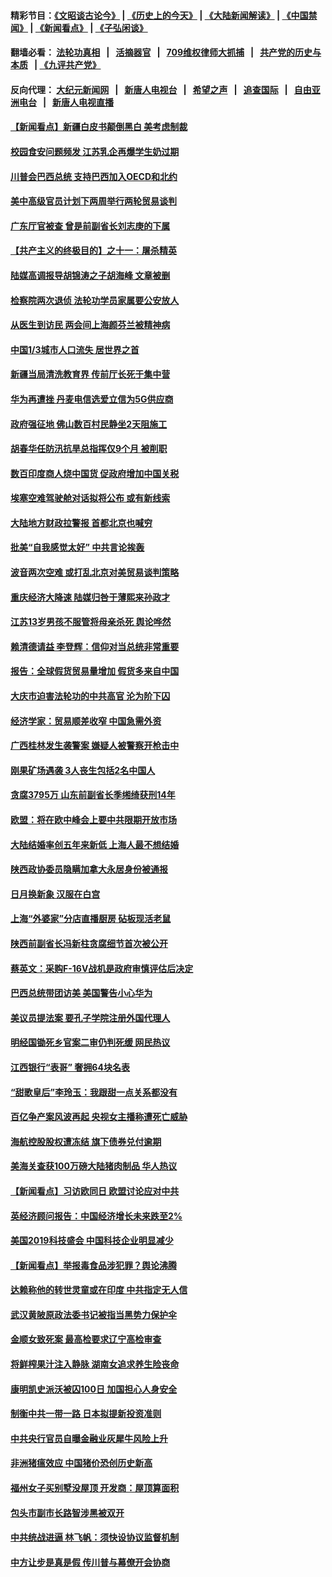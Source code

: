 #### 精彩节目：[《文昭谈古论今》](http://134.209.198.168/wenzhao) | [《历史上的今天》](http://134.209.198.168/today-in-history) | [《大陆新闻解读》](http://134.209.198.168/ntdtv-comedy) | [《中国禁闻》](http://134.209.198.168/ntdtv-news) | [《新闻看点》](http://134.209.198.168/news-insight) | [《子弘闲谈》](http://134.209.198.168/zihongxiantan/) 

  #### 翻墙必看： [法轮功真相](http://134.209.198.168:10000/videos/truth.html) &nbsp;&nbsp;|&nbsp;&nbsp; [活摘器官](http://134.209.198.168:10000/videos/res/Organs/) &nbsp;&nbsp;|&nbsp;&nbsp; [709维权律师大抓捕](http://134.209.198.168:10000/videos/709/) &nbsp;&nbsp;|&nbsp;&nbsp; [共产党的历史与本质](http://134.209.198.168:10000/videos/jiuping/) &nbsp;&nbsp;| [《九评共产党》](http://134.209.198.168:10000/videos/jiuping/) 

#### 反向代理： [大纪元新闻网](http://134.209.198.168:10080/) &nbsp;&nbsp;|&nbsp;&nbsp; [新唐人电视台](http://134.209.198.168:8000/) &nbsp;&nbsp;|&nbsp;&nbsp; [希望之声](http://134.209.198.168:8200/) &nbsp;&nbsp;|&nbsp;&nbsp; [追查国际](http://134.209.198.168:10010/) &nbsp;&nbsp;|&nbsp;&nbsp; [自由亚洲电台](http://134.209.198.168:9800/) &nbsp;&nbsp;|&nbsp;&nbsp; [新唐人电视直播](http://134.209.198.168/) 

#### [【新闻看点】新疆白皮书颠倒黑白 美考虑制裁](../pages/nsc413/n11125158.md?t=03192137) 

#### [校园食安问题频发 江苏乳企再爆学生奶过期](../pages/nsc413/n11125282.md?t=03192137) 

#### [川普会巴西总统 支持巴西加入OECD和北约](../pages/nsc413/n11125224.md?t=03192137) 

#### [美中高级官员计划下两周举行两轮贸易谈判](../pages/nsc413/n11125232.md?t=03192137) 

#### [广东厅官被查 曾是前副省长刘志庚的下属](../pages/nsc413/n11125335.md?t=03192137) 

#### [【共产主义的终极目的】之十一：屠杀精英](../pages/nsc413/n11118442.md?t=03192137) 

#### [陆媒高调报导胡锦涛之子胡海峰 文章被删](../pages/nsc413/n11124768.md?t=03192137) 

#### [检察院两次退侦 法轮功学员家属要公安放人](../pages/nsc413/n11120175.md?t=03192137) 

#### [从医生到访民 两会间上海颜芬兰被精神病](../pages/nsc413/n11124866.md?t=03192137) 

#### [中国1/3城市人口流失 居世界之首](../pages/nsc413/n11124913.md?t=03192137) 

#### [新疆当局清洗教育界 传前厅长死于集中营](../pages/nsc413/n11125113.md?t=03192137) 

#### [华为再遭挫 丹麦电信选爱立信为5G供应商](../pages/nsc413/n11124838.md?t=03192137) 

#### [政府强征地 佛山数百村民静坐2天阻施工](../pages/nsc413/n11124182.md?t=03192137) 

#### [胡春华任防汛抗旱总指挥仅9个月 被削职](../pages/nsc413/n11124626.md?t=03192137) 

#### [数百印度商人烧中国货 促政府增加中国关税](../pages/nsc413/n11124571.md?t=03192137) 

#### [埃塞空难驾驶舱对话拟将公布 或有新线索](../pages/nsc413/n11124659.md?t=03192137) 

#### [大陆地方财政拉警报 首都北京也喊穷](../pages/nsc413/n11123643.md?t=03192137) 

#### [批美“自我感觉太好” 中共言论挨轰](../pages/nsc413/n11124588.md?t=03192137) 

#### [波音两次空难 或打乱北京对美贸易谈判策略](../pages/nsc413/n11124570.md?t=03192137) 

#### [重庆经济大降速 陆媒归咎于薄熙来孙政才](../pages/nsc413/n11122648.md?t=03192137) 

#### [江苏13岁男孩不服管将母亲杀死 舆论哗然](../pages/nsc413/n11124262.md?t=03192137) 

#### [赖清德请益 李登辉：信仰对当总统非常重要](../pages/nsc413/n11124425.md?t=03192137) 

#### [报告：全球假货贸易量增加 假货多来自中国](../pages/nsc413/n11124186.md?t=03192137) 


#### [大庆市迫害法轮功的中共高官 沦为阶下囚](../pages/nsc413/n11121901.md?t=03192137) 

#### [经济学家：贸易顺差收窄 中国急需外资](../pages/nsc413/n11124104.md?t=03192137) 

#### [广西桂林发生袭警案 嫌疑人被警察开枪击中](../pages/nsc413/n11124273.md?t=03192137) 

#### [刚果矿场遇袭 3人丧生包括2名中国人](../pages/nsc413/n11124335.md?t=03192137) 

#### [贪腐3795万 山东前副省长季缃绮获刑14年](../pages/nsc413/n11124145.md?t=03192137) 

#### [欧盟：将在欧中峰会上要中共限期开放市场](../pages/nsc413/n11124114.md?t=03192137) 

#### [大陆结婚率创五年来新低 上海人最不想结婚](../pages/nsc413/n11123634.md?t=03192137) 

#### [陕西政协委员隐瞒加拿大永居身份被通报](../pages/nsc413/n11123747.md?t=03192137) 

#### [日月换新象 汉服在白宫](../pages/nsc413/n11119778.md?t=03192137) 

#### [上海“外婆家”分店直播厨房 砧板现活老鼠](../pages/nsc413/n11123771.md?t=03192137) 

#### [陕西前副省长冯新柱贪腐细节首次被公开](../pages/nsc413/n11123784.md?t=03192137) 

#### [蔡英文：采购F-16V战机是政府审慎评估后决定](../pages/nsc413/n11123930.md?t=03192137) 

#### [巴西总统带团访美 美国警告小心华为](../pages/nsc413/n11123069.md?t=03192137) 

#### [美议员提法案 要孔子学院注册外国代理人](../pages/nsc413/n11123437.md?t=03192137) 

#### [明经国锄死乡官案二审仍判死缓 网民热议](../pages/nsc413/n11123544.md?t=03192137) 

#### [江西银行“表哥” 奢拥64块名表](../pages/nsc413/n11123389.md?t=03192137) 

#### [“甜歌皇后”李玲玉：我跟甜一点关系都没有](../pages/nsc413/n11122828.md?t=03192137) 

#### [百亿争产案风波再起 央视女主播称遭死亡威胁](../pages/nsc413/n11123337.md?t=03192137) 

#### [海航控股股权遭冻结 旗下债券兑付逾期](../pages/nsc413/n11123590.md?t=03192137) 

#### [美海关查获100万磅大陆猪肉制品 华人热议](../pages/nsc413/n11122738.md?t=03192137) 

#### [【新闻看点】习访欧同日 欧盟讨论应对中共](../pages/nsc413/n11122515.md?t=03192137) 

#### [英经济顾问报告：中国经济增长未来跌至2%](../pages/nsc413/n11122626.md?t=03192137) 

#### [美国2019科技盛会 中国科技企业明显减少](../pages/nsc413/n11122071.md?t=03192137) 

#### [【新闻看点】举报毒食品涉犯罪？舆论沸腾](../pages/nsc413/n11122280.md?t=03192137) 

#### [达赖称他的转世灵童或在印度 中共指定无人信](../pages/nsc413/n11122771.md?t=03192137) 

#### [武汉黄陂原政法委书记被指当黑势力保护伞](../pages/nsc413/n11122733.md?t=03192137) 

#### [金顺女致死案 最高检要求辽宁高检审查](../pages/nsc413/n11120005.md?t=03192137) 

#### [将鲜榨果汁注入静脉 湖南女追求养生险丧命](../pages/nsc413/n11122431.md?t=03192137) 

#### [康明凯史派沃被囚100日 加国担心人身安全](../pages/nsc413/n11122439.md?t=03192137) 

#### [制衡中共一带一路 日本拟提新投资准则](../pages/nsc413/n11122518.md?t=03192137) 

#### [中共央行官员自曝金融业灰犀牛风险上升](../pages/nsc413/n11122275.md?t=03192137) 

#### [非洲猪瘟效应 中国猪价恐创历史新高](../pages/nsc413/n11122057.md?t=03192137) 

#### [福州女子买别墅没屋顶 开发商：屋顶算面积](../pages/nsc413/n11122516.md?t=03192137) 

#### [包头市副市长路智涉黑被双开](../pages/nsc413/n11122401.md?t=03192137) 

#### [中共统战进逼 林飞帆：须快设协议监督机制](../pages/nsc413/n11122143.md?t=03192137) 

#### [中方让步是真是假 传川普与幕僚开会协商](../pages/nsc413/n11122251.md?t=03192137) 

